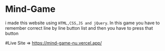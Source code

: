 # Mind-Game
i made this website using `HTML,CSS,JS and jQuery`. In this game you have to remember correct line by line button list and then you have to press that button

#Live Site => 
https://mind-game-nu.vercel.app/
